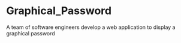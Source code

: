 # Graphical_Password
A team of software engineers develop a web application to display a graphical password
